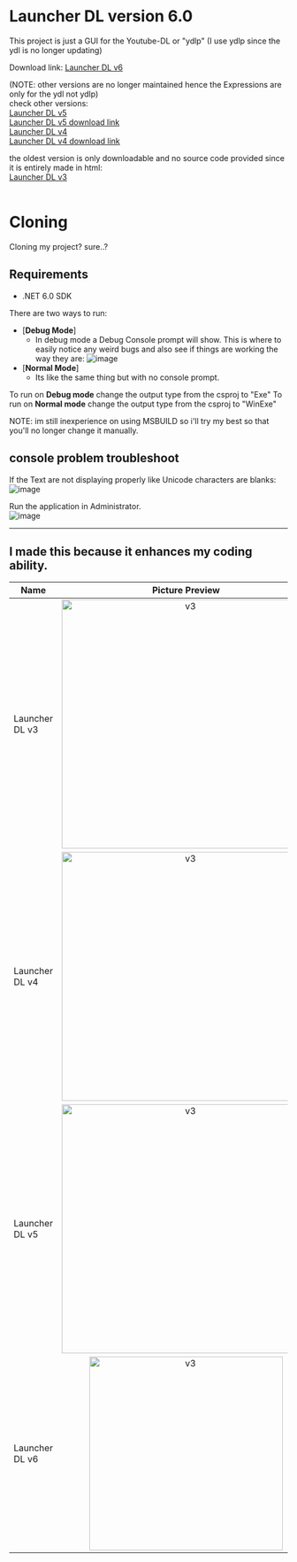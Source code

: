 # Launcher DL version 6.0
This project is just a GUI for the Youtube-DL or "ydlp" (I use ydlp since the ydl is no longer updating)

Download link: [Launcher DL v6](https://github.com/IchimakiKasura/Launcher-DL-3/releases)

(NOTE: other versions are no longer maintained hence the Expressions are only for the ydl not ydlp)<br>
check other versions:<br>
[Launcher DL v5](https://github.com/IchimakiKasura/LauncherDL-2 "NOTE: ver5 might be unstable or not work at all")<br>
[Launcher DL v5 download link](https://www.mediafire.com/file/8v38vhm31uq7szk/Launcher_DL_%2528build.ver5.0%2529.rar/file)<br>
[Launcher DL v4](https://github.com/IchimakiKasura/LauncherDL)<br>
[Launcher DL v4 download link](https://www.mediafire.com/file/i61ltyqaimihobu/Launcher_DL_%2528build.ver4.5%2529.rar/file)

the oldest version is only downloadable and no source code provided since
it is entirely made in html:<br>
[Launcher DL v3](https://www.mediafire.com/file/txwtzp3j17ae2hc/DL_buildver3.0.rar/file)
<br>
<br>

# Cloning
Cloning my project? sure..?
## Requirements
- .NET 6.0 SDK

There are two ways to run: <br>
- [**Debug Mode**]
    - In debug mode a Debug Console prompt will show. This is where to easily notice any weird bugs
    and also see if things are working the way they are:
    ![image](https://user-images.githubusercontent.com/80595346/161400931-48cc5260-9b6f-4c78-ae70-af5d0637a8cd.png)
- [**Normal Mode**]
    - Its like the same thing but with no console prompt.

To run on **Debug mode** change the output type from the csproj to "Exe"
To run on **Normal mode** change the output type from the csproj to "WinExe"

NOTE: im still inexperience on using MSBUILD so i'll try my best so that you'll no longer change it manually.

## console problem troubleshoot
If the Text are not displaying properly like Unicode characters are blanks:<br>
![image](https://user-images.githubusercontent.com/80595346/161425308-52d40856-caf4-4235-ba0e-e04be35eab9f.png)

Run the application in Administrator.<br>
![image](https://user-images.githubusercontent.com/80595346/161425340-672b3a0c-8ac1-45cb-9e15-c205b1a8dc0d.png)

---

## I made this because it enhances my coding ability.

| Name | Picture Preview |
|------|:-----------------:|
|Launcher DL v3|<img src="https://user-images.githubusercontent.com/80595346/153750204-f498239c-dabb-4917-8dd2-f2e2f38fadc7.png" alt="v3" height="450"/>|
|Launcher DL v4|<img src="https://user-images.githubusercontent.com/80595346/153750283-b566d955-fff5-4383-95d0-e16a453cedd5.png" alt="v3" height="450"/>|
|Launcher DL v5|<img src="https://user-images.githubusercontent.com/80595346/153750314-d0404fea-f662-461d-a323-e03eeb7fc371.png" alt="v3" height="450"/>|
|Launcher DL v6|<img src="https://user-images.githubusercontent.com/80595346/153750369-42ce3d99-17ad-40ff-93ff-e9e0f4a4625a.png" alt="v3" height="350"/>|